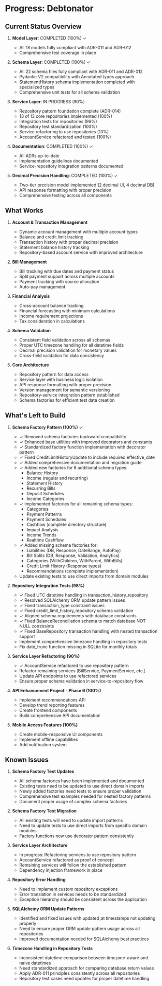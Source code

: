# Progress: Debtonator

## Current Status Overview

1. **Model Layer**: COMPLETED (100%) ✓
   - All 18 models fully compliant with ADR-011 and ADR-012
   - Comprehensive test coverage in place

2. **Schema Layer**: COMPLETED (100%) ✓
   - All 22 schema files fully compliant with ADR-011 and ADR-012
   - Pydantic V2 compatibility with Annotated types approach
   - StatementHistory schema implementation completed with specialized types
   - Comprehensive unit tests for all schema validation

3. **Service Layer**: IN PROGRESS (90%)
   - Repository pattern foundation complete (ADR-014)
   - 13 of 13 core repositories implemented (100%)
   - Integration tests for repositories (96%)
   - Repository test standardization (100%)
   - Service refactoring to use repositories (10%)
   - AccountService refactored and tested (100%)

4. **Documentation**: COMPLETED (100%) ✓
   - All ADRs up-to-date
   - Implementation guidelines documented
   - Service-repository integration patterns documented

5. **Decimal Precision Handling**: COMPLETED (100%) ✓
   - Two-tier precision model implemented (2 decimal UI, 4 decimal DB)
   - API response formatting with proper precision
   - Comprehensive testing across all components

## What Works

1. **Account & Transaction Management**
   - Dynamic account management with multiple account types
   - Balance and credit limit tracking
   - Transaction history with proper decimal precision
   - Statement balance history tracking
   - Repository-based account service with improved architecture

2. **Bill Management**
   - Bill tracking with due dates and payment status
   - Split payment support across multiple accounts
   - Payment tracking with source allocation
   - Auto-pay management

3. **Financial Analysis**
   - Cross-account balance tracking
   - Financial forecasting with minimum calculations
   - Income requirement projections
   - Tax consideration in calculations

4. **Schema Validation**
   - Consistent field validation across all schemas
   - Proper UTC timezone handling for all datetime fields
   - Decimal precision validation for monetary values
   - Cross-field validation for data consistency

5. **Core Architecture**
   - Repository pattern for data access
   - Service layer with business logic isolation
   - API response formatting with proper precision
   - Version management for semantic versioning
   - Repository-service integration pattern established
   - Schema factories for efficient test data creation

## What's Left to Build

1. **Schema Factory Pattern (100%)** ✓
   - ✓ Removed schema factories backward compatibility
   - ✓ Enhanced base utilities with improved decorators and constants
   - ✓ Standardized factory function implementation with decorator pattern
   - ✓ Fixed CreditLimitHistoryUpdate to include required effective_date
   - ✓ Added comprehensive documentation and migration guide
   - ✓ Added new factories for 6 additional schema types:
     - Balance History
     - Income (regular and recurring)
     - Statement History
     - Recurring Bills
     - Deposit Schedules
     - Income Categories
   - ✓ Implemented factories for all remaining schema types:
     - Categories
     - Payment Patterns
     - Payment Schedules
     - Cashflow (complete directory structure)
     - Impact Analysis
     - Income Trends
     - Realtime Cashflow
   - ✓ Added missing schema factories for:
     - Liabilities (DB, Response, DateRange, AutoPay)
     - Bill Splits (DB, Response, Validation, Analytics)
     - Categories (WithChildren, WithParent, WithBills)
     - Credit Limit History (Response types)
     - Recommendations (complete implementation)
   - Update existing tests to use direct imports from domain modules

2. **Repository Integration Tests (98%)**
   - ✓ Fixed UTC datetime handling in transaction_history_repository
   - ✓ Resolved SQLAlchemy ORM update pattern issues
   - ✓ Fixed transaction_type constraint issues
   - ✓ Fixed credit_limit_history_repository schema validation
   - ✓ Aligned schema requirements with database constraints
   - ✓ Fixed BalanceReconciliation schema to match database NOT NULL constraints
   - ✓ Fixed BaseRepository transaction handling with nested transaction support
   - Implement comprehensive timezone handling in repository tests
   - Fix date_trunc function missing in SQLite for monthly totals

3. **Service Layer Refactoring (90%)**
   - ✓ AccountService refactored to use repository pattern
   - Refactor remaining services (BillService, PaymentService, etc.)
   - Update API endpoints to use refactored services
   - Ensure proper schema validation in service-to-repository flow

4. **API Enhancement Project - Phase 6 (100%)**
   - Implement recommendations API
   - Develop trend reporting features
   - Create frontend components
   - Build comprehensive API documentation

5. **Mobile Access Features (100%)**
   - Create mobile-responsive UI components
   - Implement offline capabilities
   - Add notification system

## Known Issues

1. **Schema Factory Test Updates**
   - All schema factories have been implemented and documented
   - Existing tests need to be updated to use direct domain imports
   - Newly added factories need tests to ensure proper validation
   - Comprehensive test examples needed for nested factory patterns
   - Document proper usage of complex schema factories

2. **Schema Factory Test Migration**
   - All existing tests will need to update import patterns
   - Need to update tests to use direct imports from specific domain modules
   - Factory functions now use decorator pattern consistently

3. **Service Layer Architecture**
   - In progress: Refactoring services to use repository pattern
   - AccountService refactored as proof of concept
   - Remaining services will follow the established pattern
   - Dependency injection framework in place

4. **Repository Error Handling**
   - Need to implement custom repository exceptions
   - Error translation in services needs to be standardized
   - Exception hierarchy should be consistent across the application

5. **SQLAlchemy ORM Update Patterns**
   - Identified and fixed issues with updated_at timestamps not updating properly
   - Need to ensure proper ORM update pattern usage across all repositories
   - Improved documentation needed for SQLAlchemy best practices

6. **Timezone Handling in Repository Tests**
   - Inconsistent datetime comparison between timezone-aware and naive datetimes
   - Need standardized approach for comparing database return values
   - Apply ADR-011 principles consistently across all repositories
   - Repository test cases need updates for proper datetime handling
